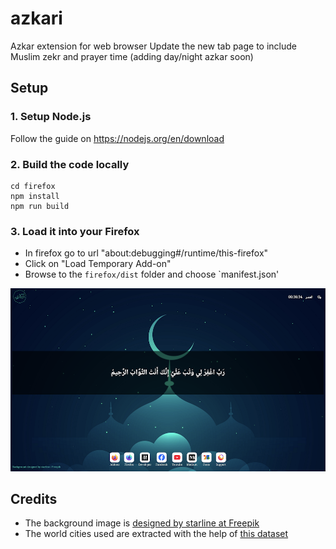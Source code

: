 # azkari
Azkar extension for web browser
Update the new tab page to include Muslim zekr and prayer time (adding day/night azkar soon)

## Setup
### 1. Setup Node.js
Follow the guide on https://nodejs.org/en/download

### 2. Build the code locally
```
cd firefox
npm install
npm run build
```

### 3. Load it into your Firefox
- In firefox go to url "about:debugging#/runtime/this-firefox"
- Click on "Load Temporary Add-on"
- Browse to the `firefox/dist` folder and choose `manifest.json'

![](Screenshot_v0.1.0.png)

## Credits
- The background image is [designed by starline at Freepik](https://www.freepik.com/free-vector/mosque-cloud-islamic-new-year-greeting_5288906.htm) 
- The world cities used are extracted with the help of [this dataset](https://www.kaggle.com/datasets/bpmtips/all-cities-and-towns-extract-from-osm)
